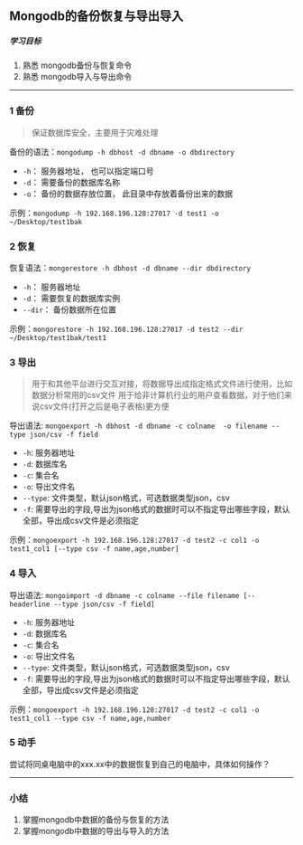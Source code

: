 ## Mongodb的备份恢复与导出导入

##### 学习目标
1. 熟悉 mongodb备份与恢复命令
2. 熟悉 mongodb导入与导出命令

-----

### 1 备份
> 保证数据库安全，主要用于灾难处理

备份的语法：`mongodump -h dbhost -d dbname -o dbdirectory`
- `-h`： 服务器地址， 也可以指定端⼝号
- `-d`： 需要备份的数据库名称
- `-o`： 备份的数据存放位置， 此⽬录中存放着备份出来的数据

示例：`mongodump -h 192.168.196.128:27017 -d test1 -o ~/Desktop/test1bak`

### 2 恢复
恢复语法：`mongorestore -h dbhost -d dbname --dir dbdirectory`
- `-h`： 服务器地址
- `-d`： 需要恢复的数据库实例
- `--dir`： 备份数据所在位置

示例：`mongorestore -h 192.168.196.128:27017 -d test2 --dir ~/Desktop/test1bak/test1`

### 3 导出
> 用于和其他平台进行交互对接，将数据导出成指定格式文件进行使用，比如数据分析常用的csv文件
> 用于给非计算机行业的用户查看数据，对于他们来说csv文件(打开之后是电子表格)更方便

导出语法: `mongoexport -h dbhost -d dbname -c colname  -o filename --type json/csv -f field`
- `-h`: 服务器地址
- `-d`: 数据库名
- `-c`: 集合名
- `-o`: 导出文件名
- `--type`: 文件类型，默认json格式，可选数据类型json，csv
- `-f`: 需要导出的字段,导出为json格式的数据时可以不指定导出哪些字段，默认全部，导出成csv文件是必须指定

示例：`mongoexport -h 192.168.196.128:27017 -d test2 -c col1 -o test1_col1 [--type csv -f name,age,number]`

### 4 导入
导出语法: `mongoimport -d dbname -c colname --file filename [--headerline --type json/csv -f field]`
- `-h`: 服务器地址
- `-d`: 数据库名
- `-c`: 集合名
- `-o`: 导出文件名
- `--type`: 文件类型，默认json格式，可选数据类型json，csv
- `-f`: 需要导出的字段,导出为json格式的数据时可以不指定导出哪些字段，默认全部，导出成csv文件是必须指定

示例：`mongoexport -h 192.168.196.128:27017 -d test2 -c col1 -o test1_col1 --type csv -f name,age,number`

### 5 动手
尝试将同桌电脑中的xxx.xx中的数据恢复到自己的电脑中，具体如何操作？

-----

### 小结

1. 掌握mongodb中数据的备份与恢复的方法
2. 掌握mongodb中数据的导出与导入的方法


